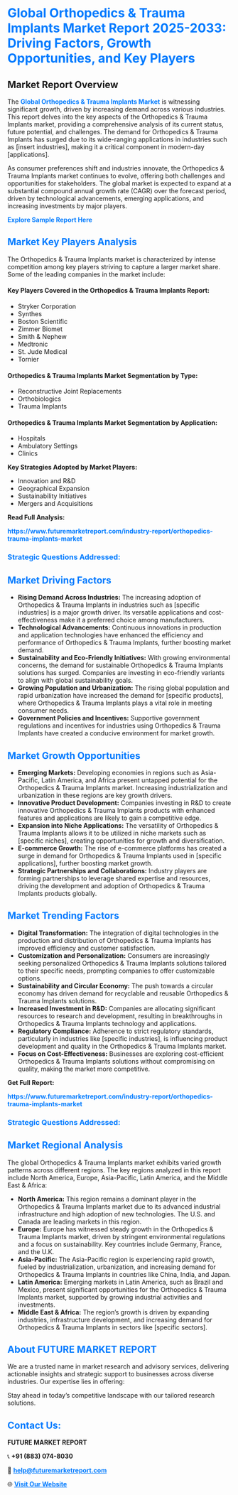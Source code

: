 <h1 style="color: #007BFF;">Global Orthopedics & Trauma Implants Market Report 2025-2033: Driving Factors, Growth Opportunities, and Key Players</h1>

<section id="overview">
<h2>Market Report Overview</h2>
<p>The <a href="https://www.futuremarketreport.com/industry-report/orthopedics-trauma-implants-market" style="color: #007BFF; text-decoration: none;"><strong>Global Orthopedics & Trauma Implants Market</strong></a> is witnessing significant growth, driven by increasing demand across various industries. This report delves into the key aspects of the Orthopedics & Trauma Implants market, providing a comprehensive analysis of its current status, future potential, and challenges. The demand for Orthopedics & Trauma Implants has surged due to its wide-ranging applications in industries such as [insert industries], making it a critical component in modern-day [applications].</p>
<p>As consumer preferences shift and industries innovate, the Orthopedics & Trauma Implants market continues to evolve, offering both challenges and opportunities for stakeholders. The global market is expected to expand at a substantial compound annual growth rate (CAGR) over the forecast period, driven by technological advancements, emerging applications, and increasing investments by major players.</p>
</section>

<section id="overview">
<p><a href="https://www.futuremarketreport.com/request-sample/reportId=89980" style="color: #007BFF; text-decoration: none;"><strong>Explore Sample Report Here</strong></a></p>
</section>

<section id="key-players">
<h2 style="color: #007BFF;">Market Key Players Analysis</h2>
<p>The Orthopedics & Trauma Implants market is characterized by intense competition among key players striving to capture a larger market share. Some of the leading companies in the market include:</p>
<h4>Key Players Covered in the Orthopedics & Trauma Implants Report:</h4>
<ul><li>Stryker Corporation</li><li>Synthes</li><li>Boston Scientific</li><li>Zimmer Biomet</li><li>Smith &amp; Nephew</li><li>Medtronic</li><li>St. Jude Medical</li><li>Tornier</li></ul>
<h4>Orthopedics & Trauma Implants Market Segmentation by Type:</h4>
<ul><li>Reconstructive Joint Replacements</li><li>Orthobiologics</li><li>Trauma Implants</li></ul>

<h4>Orthopedics & Trauma Implants Market Segmentation by Application:</h4>
<ul><li>Hospitals</li><li>Ambulatory Settings</li><li>Clinics</li></ul>
<p><strong>Key Strategies Adopted by Market Players:</strong></p>
<ul>
<li>Innovation and R&D</li>
<li>Geographical Expansion</li>
<li>Sustainability Initiatives</li>
<li>Mergers and Acquisitions</li>
</ul>
</section>

<section>
<p><strong>Read Full Analysis: </strong></p><a href="https://www.futuremarketreport.com/industry-report/orthopedics-trauma-implants-market" style="color: #007BFF; text-decoration: none;"><strong>https://www.futuremarketreport.com/industry-report/orthopedics-trauma-implants-market</strong></a>
<h3 style="color: #007BFF;">Strategic Questions Addressed:</h3>
</section>

<section id="driving-factors">
<h2 style="color: #007BFF;">Market Driving Factors</h2>
<ul>
<li><strong>Rising Demand Across Industries:</strong> The increasing adoption of Orthopedics & Trauma Implants in industries such as [specific industries] is a major growth driver. Its versatile applications and cost-effectiveness make it a preferred choice among manufacturers.</li>
<li><strong>Technological Advancements:</strong> Continuous innovations in production and application technologies have enhanced the efficiency and performance of Orthopedics & Trauma Implants, further boosting market demand.</li>
<li><strong>Sustainability and Eco-Friendly Initiatives:</strong> With growing environmental concerns, the demand for sustainable Orthopedics & Trauma Implants solutions has surged. Companies are investing in eco-friendly variants to align with global sustainability goals.</li>
<li><strong>Growing Population and Urbanization:</strong> The rising global population and rapid urbanization have increased the demand for [specific products], where Orthopedics & Trauma Implants plays a vital role in meeting consumer needs.</li>
<li><strong>Government Policies and Incentives:</strong> Supportive government regulations and incentives for industries using Orthopedics & Trauma Implants have created a conducive environment for market growth.</li>
</ul>
</section>

<section id="growth-opportunities">
<h2 style="color: #007BFF;">Market Growth Opportunities</h2>
<ul>
<li><strong>Emerging Markets:</strong> Developing economies in regions such as Asia-Pacific, Latin America, and Africa present untapped potential for the Orthopedics & Trauma Implants market. Increasing industrialization and urbanization in these regions are key growth drivers.</li>
<li><strong>Innovative Product Development:</strong> Companies investing in R&D to create innovative Orthopedics & Trauma Implants products with enhanced features and applications are likely to gain a competitive edge.</li>
<li><strong>Expansion into Niche Applications:</strong> The versatility of Orthopedics & Trauma Implants allows it to be utilized in niche markets such as [specific niches], creating opportunities for growth and diversification.</li>
<li><strong>E-commerce Growth:</strong> The rise of e-commerce platforms has created a surge in demand for Orthopedics & Trauma Implants used in [specific applications], further boosting market growth.</li>
<li><strong>Strategic Partnerships and Collaborations:</strong> Industry players are forming partnerships to leverage shared expertise and resources, driving the development and adoption of Orthopedics & Trauma Implants products globally.</li>
</ul>
</section>

<section id="trending-factors">
<h2 style="color: #007BFF;">Market Trending Factors</h2>
<ul>
<li><strong>Digital Transformation:</strong> The integration of digital technologies in the production and distribution of Orthopedics & Trauma Implants has improved efficiency and customer satisfaction.</li>
<li><strong>Customization and Personalization:</strong> Consumers are increasingly seeking personalized Orthopedics & Trauma Implants solutions tailored to their specific needs, prompting companies to offer customizable options.</li>
<li><strong>Sustainability and Circular Economy:</strong> The push towards a circular economy has driven demand for recyclable and reusable Orthopedics & Trauma Implants solutions.</li>
<li><strong>Increased Investment in R&D:</strong> Companies are allocating significant resources to research and development, resulting in breakthroughs in Orthopedics & Trauma Implants technology and applications.</li>
<li><strong>Regulatory Compliance:</strong> Adherence to strict regulatory standards, particularly in industries like [specific industries], is influencing product development and quality in the Orthopedics & Trauma Implants market.</li>
<li><strong>Focus on Cost-Effectiveness:</strong> Businesses are exploring cost-efficient Orthopedics & Trauma Implants solutions without compromising on quality, making the market more competitive.</li>
</ul>
</section>

<section>
<p><strong>Get Full Report: </strong></p><a href="https://www.futuremarketreport.com/industry-report/orthopedics-trauma-implants-market" style="color: #007BFF; text-decoration: none;"><strong>https://www.futuremarketreport.com/industry-report/orthopedics-trauma-implants-market</strong></a>
<h3 style="color: #007BFF;">Strategic Questions Addressed:</h3>
</section>


<section id="regional-analysis">
<h2 style="color: #007BFF;">Market Regional Analysis</h2>
<p>The global Orthopedics & Trauma Implants market exhibits varied growth patterns across different regions. The key regions analyzed in this report include North America, Europe, Asia-Pacific, Latin America, and the Middle East & Africa:</p>
<ul>
<li><strong>North America:</strong> This region remains a dominant player in the Orthopedics & Trauma Implants market due to its advanced industrial infrastructure and high adoption of new technologies. The U.S. and Canada are leading markets in this region.</li>
<li><strong>Europe:</strong> Europe has witnessed steady growth in the Orthopedics & Trauma Implants market, driven by stringent environmental regulations and a focus on sustainability. Key countries include Germany, France, and the U.K.</li>
<li><strong>Asia-Pacific:</strong> The Asia-Pacific region is experiencing rapid growth, fueled by industrialization, urbanization, and increasing demand for Orthopedics & Trauma Implants in countries like China, India, and Japan.</li>
<li><strong>Latin America:</strong> Emerging markets in Latin America, such as Brazil and Mexico, present significant opportunities for the Orthopedics & Trauma Implants market, supported by growing industrial activities and investments.</li>
<li><strong>Middle East & Africa:</strong> The region’s growth is driven by expanding industries, infrastructure development, and increasing demand for Orthopedics & Trauma Implants in sectors like [specific sectors].</li>
</ul>
</section>

<footer>
<h2 style="color: #007BFF;">About FUTURE MARKET REPORT</h2>
<p>We are a trusted name in market research and advisory services, delivering actionable insights and strategic support to businesses across diverse industries. Our expertise lies in offering:</p>

<p>Stay ahead in today’s competitive landscape with our tailored research solutions.</p>

<h2 style="color: #007BFF;">Contact Us:</h2>
<p><strong>FUTURE MARKET REPORT</strong></p>
<p>📞 <strong>+91 (883) 074-8030</strong></p>
<p>📧 <strong><a href="mailto:help@futuremarketreport.com" style="color: #007BFF;">help@futuremarketreport.com</a></strong></p>
<p>🌐 <strong><a href="https://www.futuremarketreport.com/" style="color: #007BFF;">Visit Our Website</a></strong></p>
</footer>